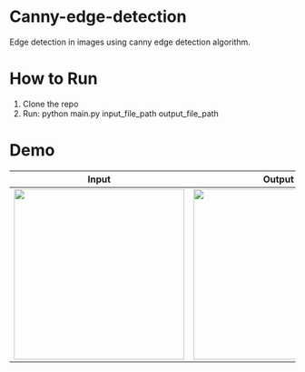 # Canny-edge-detection
Edge detection in images using canny edge detection algorithm.

# How to Run
1. Clone the repo
2. Run: python main.py input_file_path output_file_path

# Demo

| Input      | Output |
| ----------- | ----------- |
| <img src="https://github.com/OtmaneDaoudi/canny-edge-detection/assets/63020343/3e5cba06-ae74-4383-9968-777f9d38d036" width="300">      | <img src="https://github.com/OtmaneDaoudi/canny-edge-detection/assets/63020343/fda94b36-3830-4b67-b4fa-0c9803dbb231" width="300">       |
